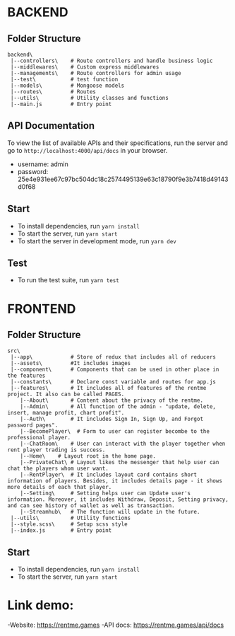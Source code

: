 # BACKEND
## Folder Structure

```
backend\
 |--controllers\    # Route controllers and handle business logic
 |--middlewares\    # Custom express middlewares
 |--managements\    # Route controllers for admin usage
 |--test\           # test function
 |--models\         # Mongoose models 
 |--routes\         # Routes
 |--utils\          # Utility classes and functions
 |--main.js         # Entry point
 ```

## API Documentation
To view the list of available APIs and their specifications, run the server and go to `http://localhost:4000/api/docs` in your browser.
- username: admin
- password: 25e4e931ee67c97bc504dc18c2574495139e63c18790f9e3b7418d49143d0f68
## Start
- To install dependencies, run `yarn install`
- To start the server, run `yarn start`
- To start the server in development mode, run `yarn dev`
## Test
- To run the test suite, run `yarn test`
# FRONTEND
## Folder Structure

```
src\
 |--app\            # Store of redux that includes all of reducers
 |--assets\         #It includes images
 |--component\      # Components that can be used in other place in the features
 |--constants\      # Declare const variable and routes for app.js
 |--features\       # It includes all of features of the rentme project. It also can be called PAGES.
    |--About\       # Content about the privacy of the rentme.
    |--Admin\       # All function of the admin - "update, delete, insert, manage profit, chart profit".
    |--Auth\        # It includes Sign In, Sign Up, and Forgot password pages".
    |--BecomePlayer\  # Form to user can register becombe to the professional player.
    |--ChatRoom\    # User can interact with the player together when rent player trading is success.
    |--Home\    # Layout root in the home page.
    |--PrivateChat\ # Layout likes the messenger that help user can chat the players whom user want.
    |--RentPlayer\  # It includes layout card contains short information of players. Besides, it includes details page - it shows more details of each that player. 
    |--Setting\     # Setting helps user can Update user's information. Moreover, it includes Withdraw, Deposit, Setting privacy, and can see history of wallet as well as transaction.
    |--Streamhub\   # The function will update in the future.
 |--utils\          # Utility functions
 |--style.scss\     # Setup scss style
 |--index.js        # Entry point
 ```

## Start
- To install dependencies, run `yarn install`
- To start the server, run `yarn start`

# Link demo: 
-Website: https://rentme.games
-API docs: https://rentme.games/api/docs
